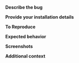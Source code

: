 <!-- BEFORE POSTING AN ISSUE PLEASE MAKE SURE TO READ: https://fastai1.fast.ai/support.html -->

<!-- **Important:** We try our best to fix all reported issue. The main difficulty we have is not being able to read your mind. If you don't follow the steps below, we have to follow up asking you to supply the required information, but we have already asked you to do so, so please don't waste our time and yours and supply it in first place. If you don't, your issue will be closed. You are free to resubmit this time with the required information. Thank you for helping us help you. -->

<!-- **Please note**:
- Installation issues should be reported here:

fastai-1.0.x: http://forums.fast.ai/t/fastai-v1-install-issues-thread/24111
fastai-0.7.x: http://forums.fast.ai/t/fastai-v0-install-issues-thread/24652

- fastai github Issues are only for bugs in the library. If you want to suggest a new feature please use https://forums.fast.ai/t/fastai-v1-adding-features/23041. If you're unsure whether your bug comes from your code or the library, please use the forums to discuss your code first, then file an issue if needed.
-->

**Describe the bug**
<!-- A clear and concise description of what the bug is. -->

**Provide your installation details**
<!-- We need to have some background to know how to fix your bug. -->
<!-- Copy-n-paste the output of `show_install`, by either running this cell in jupyter notebook:
```
from fastai.utils.show_install import *
show_install()
```
or via your shell:
```
python -m fastai.utils.show_install
```
Double-check you use the latest version which you can find here: https://github.com/fastai/fastai1/releases.

It's also possible that the issue has already been fixed in git master, but hasn't been released yet, so if possible please try to see whether git master has it resolved. To install the git master do: `pip install git+https://github.com/fastai/fastai1/`
-->

**To Reproduce**
<!-- Steps to reproduce the behavior. Please give us a reproducible example so we can fix your bug.-->
<!-- A gist to reproduce it is even better!-->
<!-- If possible please add a new test for https://github.com/fastai/fastai1/tree/master/tests/ that helps us reproduce the problem and will help with future regression testing. See https://fastai1.fast.ai/dev/test.html for details on how to run/write tests. -->

**Expected behavior**
<!-- A clear and concise description of what you expected to happen. -->

**Screenshots**
<!-- If applicable, add screenshots to help demonstrate your problem. -->

**Additional context**
<!-- Add any other context about the problem here. -->
